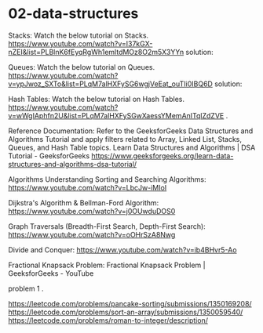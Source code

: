 # 02-data-structures

Stacks:
Watch the below tutorial on Stacks.
https://www.youtube.com/watch?v=I37kGX-nZEI&list=PLBlnK6fEyqRgWh1emltdMOz8O2m5X3YYn
 solution: 

Queues:
Watch the below tutorial on Queues.
https://www.youtube.com/watch?v=ypJwoz_SXTo&list=PLqM7alHXFySG6wgjVeEat_ouTIi0IBQ6D
 solution: 

Hash Tables:
Watch the below tutorial on Hash Tables.
https://www.youtube.com/watch?v=wWgIAphfn2U&list=PLqM7alHXFySGwXaessYMemAnITqlZdZVE
.
 



 

Reference Documentation:
Refer to the GeeksforGeeks Data Structures and Algorithms Tutorial and apply filters related to Array, Linked List, Stacks, Queues, and Hash Table topics.
Learn Data Structures and Algorithms | DSA Tutorial - GeeksforGeeks
https://www.geeksforgeeks.org/learn-data-structures-and-algorithms-dsa-tutorial/

 


Algorithms
Understanding Sorting and Searching Algorithms:
https://www.youtube.com/watch?v=LbcJw-iMIoI

Dijkstra's Algorithm & Bellman-Ford Algorithm:
https://www.youtube.com/watch?v=j0OUwduDOS0

Graph Traversals (Breadth-First Search, Depth-First Search):
https://www.youtube.com/watch?v=oOHrSzA8Nwg

Divide and Conquer:
https://www.youtube.com/watch?v=ib4BHvr5-Ao

Fractional Knapsack Problem:
Fractional Knapsack Problem | GeeksforGeeks - YouTube

problem 1 .

https://leetcode.com/problems/pancake-sorting/submissions/1350169208/
https://leetcode.com/problems/sort-an-array/submissions/1350059540/
https://leetcode.com/problems/roman-to-integer/description/




 
